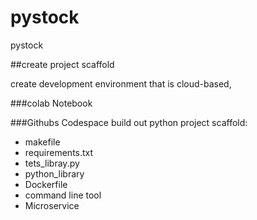 # pystock
pystock

##create project scaffold

create development environment that is cloud-based,

###colab Notebook

###Githubs Codespace
build out python project scaffold:
* makefile
* requirements.txt
* tets_libray.py
* python_library
* Dockerfile
* command line tool
* Microservice
